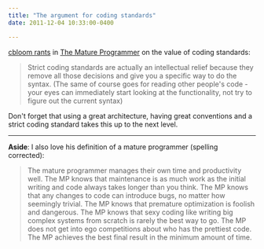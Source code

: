 ```yaml
---
title: "The argument for coding standards"
date: 2011-12-04 10:33:00-0400

---
```


[cbloom rants](http://cbloomrants.blogspot.com/) in [The Mature Programmer](http://cbloomrants.blogspot.com/2011/11/11-22-11-mature-programmer.html) on the value of coding standards:

> Strict coding standards are actually an intellectual relief because they remove all those decisions and give you a specific way to do the syntax. (The same of course goes for reading other people's code - your eyes can immediately start looking at the functionality, not try to figure out the current syntax)

Don't forget that using a great architecture, having great conventions and a strict coding standard takes this up to the next level.

---

**Aside**: I also love his definition of a mature programmer (spelling corrected):

> The mature programmer manages their own time and productivity well. The MP knows that maintenance is as much work as the initial writing and code always takes longer than you think. The MP knows that any changes to code can introduce bugs, no matter how seemingly trivial. The MP knows that premature optimization is foolish and dangerous. The MP knows that sexy coding like writing big complex systems from scratch is rarely the best way to go. The MP does not get into ego competitions about who has the prettiest code. The MP achieves the best final result in the minimum amount of time.

